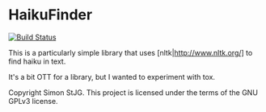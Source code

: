 HaikuFinder
===========

[![Build Status](https://travis-ci.org/SimonStJG/HaikuFinder.svg?branch=master)](https://travis-ci.org/SimonStJG/HaikuFinder)

This is a particularly simple library that uses [nltk|http://www.nltk.org/] to find haiku in text.  

It's a bit OTT for a library, but I wanted to experiment with tox.

Copyright Simon StJG.  This project is licensed under the terms of the GNU GPLv3 license.
